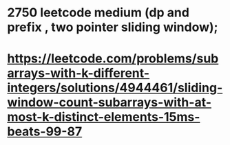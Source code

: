 # 2750 leetcode medium (dp and prefix , two pointer sliding window);

# https://leetcode.com/problems/subarrays-with-k-different-integers/solutions/4944461/sliding-window-count-subarrays-with-at-most-k-distinct-elements-15ms-beats-99-87